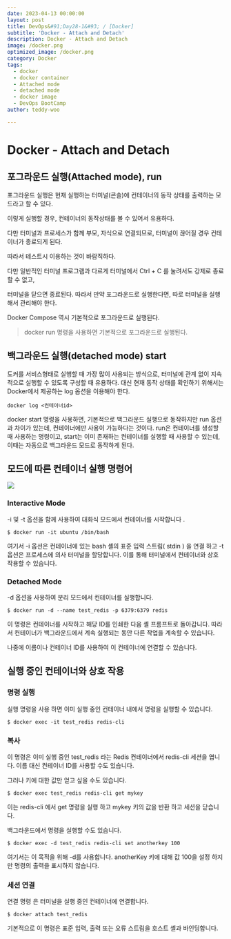 ```yaml
---
date: 2023-04-13 00:00:00
layout: post
title: DevOps&#91;Day28-1&#93; / [Docker]
subtitle: 'Docker - Attach and Detach'
description: Docker - Attach and Detach
image: /docker.png
optimized_image: /docker.png
category: Docker
tags:
  - docker
  - docker container
  - Attached mode
  - detached mode
  - docker image
  - DevOps BootCamp
author: teddy-woo

---
```


# Docker - Attach and Detach


## 포그라운드 실행(Attached mode), run
포그라운드 실행은 현재 실행하는 터미널(콘솔)에 컨테이너의 동작 상태를 출력하는 모드라고 할 수 있다.

이렇게 실행할 경우, 컨테이너의 동작상태를 볼 수 있어서 유용하다.

다만 터미널과 프로세스가 함께 부모, 자식으로 연결되므로, 터미널이 끊어질 경우 컨테이너가 종료되게 된다.

따라서 테스트시 이용하는 것이 바람직하다.

다만 일반적인 터미널 프로그램과 다르게 터미널에서 Ctrl + C 를 눌려서도 강제로 종료할 수 없고,

터미널을 닫으면 종료된다. 따라서 만약 포그라운드로 실행한다면, 따로 터미널을 실행해서 관리해야 한다.

Docker Compose 역시 기본적으로 포그라운드로 실행된다.

>docker run 명령을 사용하면 기본적으로 포그라운드로 실행된다.

## 백그라운드 실행(detached mode) start
도커를 서비스형태로 실행할 때 가장 많이 사용되는 방식으로, 터미널에 관계 없이 지속적으로 실행할 수 있도록 구성할 때 유용하다. 대신 현재 동작 상태를 확인하기 위해서는 Docker에서 제공하는 log 옵션을 이용해야 한다.
```
docker log <컨테이너id>
```
docker start 명령을 사용하면, 기본적으로 백그라운드 실행으로 동작하지만 run 옵션과 차이가 있는데, 컨테이너에만 사용이 가능하다는 것이다. run은 컨테이너를 생성할 때 사용하는 명령이고, start는 이미 존재하는 컨테이너를 실행할 때 사용할 수 있는데, 이때는 자동으로 백그라운드 모드로 동작하게 된다.

## 모드에 따른 컨테이너 실행 명령어
![](https://velog.velcdn.com/images/arnold_99/post/810834e9-b34f-46e6-ae31-c667e8573ab4/image.png)

### Interactive Mode
-i 및 -t 옵션을 함께 사용하여 대화식 모드에서 컨테이너를 시작합니다 .
```
$ docker run -it ubuntu /bin/bash
```
여기서 -i 옵션은 컨테이너에 있는 bash 셸의 표준 입력 스트림( stdin ) 을 연결 하고 -t 옵션은 프로세스에 의사 터미널을 할당합니다. 이를 통해 터미널에서 컨테이너와 상호 작용할 수 있습니다.

### Detached Mode
-d 옵션을 사용하여 분리 모드에서 컨테이너를 실행합니다.
```
$ docker run -d --name test_redis -p 6379:6379 redis
```
이 명령은 컨테이너를 시작하고 해당 ID를 인쇄한 다음 셸 프롬프트로 돌아갑니다. 따라서 컨테이너가 백그라운드에서 계속 실행되는 동안 다른 작업을 계속할 수 있습니다.

나중에 이름이나 컨테이너 ID를 사용하여 이 컨테이너에 연결할 수 있습니다.

## 실행 중인 컨테이너와 상호 작용
### 명령 실행
실행 명령을 사용 하면 이미 실행 중인 컨테이너 내에서 명령을 실행할 수 있습니다.
```
$ docker exec -it test_redis redis-cli
```
### 복사
이 명령은 이미 실행 중인 test_redis 라는 Redis 컨테이너에서 redis-cli 세션을 엽니다. 이름 대신 컨테이너 ID를 사용할 수도 있습니다.

그러나 키에 대한 값만 얻고 싶을 수도 있습니다.
```
$ docker exec test_redis redis-cli get mykey
```
이는 redis-cli 에서 get 명령을 실행 하고 mykey 키의 값을 반환 하고 세션을 닫습니다.

백그라운드에서 명령을 실행할 수도 있습니다.
```
$ docker exec -d test_redis redis-cli set anotherkey 100
```
여기서는 이 목적을 위해 -d를 사용합니다. anotherKey 키에 대해 값 100을 설정 하지만 명령의 출력을 표시하지 않습니다.

### 세션 연결
연결 명령 은 터미널을 실행 중인 컨테이너에 연결합니다.
```
$ docker attach test_redis
```
기본적으로 이 명령은 표준 입력, 출력 또는 오류 스트림을 호스트 셸과 바인딩합니다.

